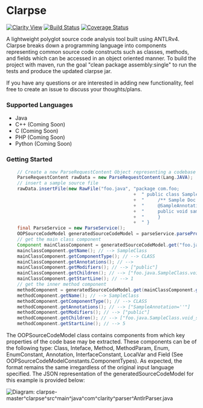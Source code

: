 # Clarpse

[![Clarity View](http://clarity.mybluemix.net/badge)](http://clarity.mybluemix.net/github/clarity-team/clarpse)
[![Build Status](https://travis-ci.org/clarity-team/clarpse.svg?branch=master)](https://travis-ci.org/clarity-team/clarpse)
[![Coverage Status](https://coveralls.io/repos/github/clarity-team/clarpse/badge.svg?branch=master)](https://coveralls.io/github/clarity-team/clarpse?branch=master)

A lightweight polyglot source code analysis tool built using ANTLRv4. Clarpse breaks down a programming language into components representing common source code constructs such as classes, methods, and fields which can be accessed in an object oriented manner. To build the project with maven, run the goal "clean package assembly:single" to run the tests and produce the updated clarpse jar.

If you have any questions or are interested in adding new functionality, feel free to create an issue to discuss your thoughts/plans.

### Supported Languages
- Java
- C++    (Coming Soon)
- C      (Coming Soon)
- PHP    (Coming Soon)
- Python (Coming Soon)

### Getting Started
```java
    // Create a new ParseRequestContent Object representing a codebase
    ParseRequestContent rawData = new ParseRequestContent(Lang.JAVA);
    // insert a sample source file
    rawData.insertFile(new RawFile("foo.java", "package com.foo;                                                                "
                                               +  " public class SampleClass {                                                 "
                                               +  "     /** Sample Doc Comment */                                              "
                                               +  "     @SampleAnnotation                                                      "
                                               +  "     public void sampleMethod(String sampleMethodParam) throws AnException {"
                                               +  "     }                                                                      "
                                               +  " }                                                                          ";
    final ParseService = new ParseService();
    OOPSourceCodeModel generatedSourceCodeModel = parseService.parseProject(rawData);
    // get the main class component
    Component mainClassComponent = generatedSourceCodeModel.get("foo.java.SampleClass");
    mainclassComponent.getName(); // --> SampleClass
    mainClassComponent.getComponentType(); // --> CLASS
    mainClassComponent.getAnnotations(); // --> 
    mainClassComponent.getModifiers(); // --> ["public"]
    mainClassComponent.getChildren(); // --> ["foo.java.SampleClass.void_sampleMethod(String)"]
    mainClassComponent.getStartLine(); // --> 1
    // get the inner method component
    methodComponent = generatedSourceCodeModel.get(mainClassComponent.getChildren().get(0));
    methodComponent.getName(); // --> SampleClass
    methodComponent.getComponentType(); // --> CLASS
    methodComponent.getAnnotations(); // --> ["SampleAnnotation=''"]
    methodComponent.getModifiers(); // --> ["public"]
    methodComponent.getChildren(); // --> ["foo.java.SampleClass.void_sampleMethod(String).sampleMethodParam"]
    methodComponent.getStartLine(); // --> 5
```

The OOPSourceCodeModel class contains components from which key properties of the code base may be extracted. These components can be of the following type: Class, Inteface, Method, MethodParam, Enum, EnumConstant, Annotation, InterfaceConstant, LocalVar and Field (See OOPSourceCodeModelConstants.ComponentTypes). As expected, the format remains the same irregardless of the original input language specified. The JSON representation of the generatedSourceCodeModel for this example is provided below:


![Diagram: clarpse-master^clarpse^src^main^java^com^clarity^parser^AntlrParser.java](http://clarityviews.ca/github/clarity-team/clarpse/diagram/clarpse-master^clarpse^src^main^java^com^clarity^parser^AntlrParser.java/)

